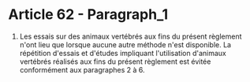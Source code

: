 # Article 62 - Paragraph_1

1. Les essais sur des animaux vertébrés aux fins du présent règlement n'ont lieu que lorsque aucune autre méthode n'est disponible. La répétition d'essais et d'études impliquant l'utilisation d'animaux vertébrés réalisés aux fins du présent règlement est évitée conformément aux paragraphes 2 à 6.
